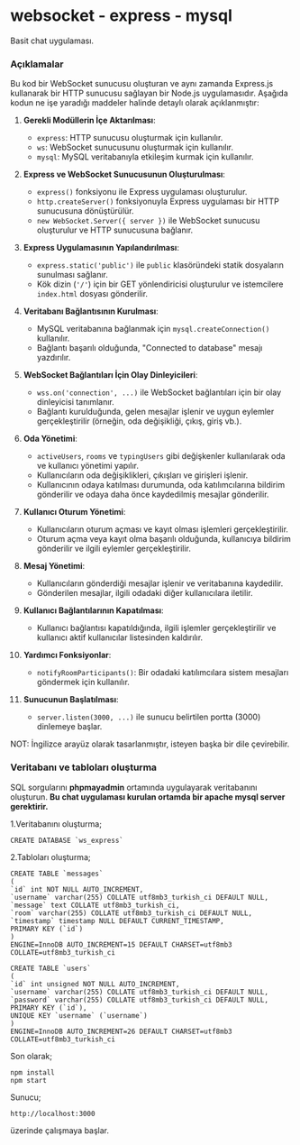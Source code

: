 # websocket - express - mysql

Basit chat uygulaması.

### Açıklamalar

Bu kod bir WebSocket sunucusu oluşturan ve aynı zamanda Express.js kullanarak bir HTTP sunucusu sağlayan bir Node.js uygulamasıdır. Aşağıda kodun ne işe yaradığı maddeler halinde detaylı olarak açıklanmıştır:

1. **Gerekli Modüllerin İçe Aktarılması**:
   - `express`: HTTP sunucusu oluşturmak için kullanılır.
   - `ws`: WebSocket sunucusunu oluşturmak için kullanılır.
   - `mysql`: MySQL veritabanıyla etkileşim kurmak için kullanılır.

2. **Express ve WebSocket Sunucusunun Oluşturulması**:
   - `express()` fonksiyonu ile Express uygulaması oluşturulur.
   - `http.createServer()` fonksiyonuyla Express uygulaması bir HTTP sunucusuna dönüştürülür.
   - `new WebSocket.Server({ server })` ile WebSocket sunucusu oluşturulur ve HTTP sunucusuna bağlanır.

3. **Express Uygulamasının Yapılandırılması**:
   - `express.static('public')` ile `public` klasöründeki statik dosyaların sunulması sağlanır.
   - Kök dizin (`'/'`) için bir GET yönlendiricisi oluşturulur ve istemcilere `index.html` dosyası gönderilir.

4. **Veritabanı Bağlantısının Kurulması**:
   - MySQL veritabanına bağlanmak için `mysql.createConnection()` kullanılır.
   - Bağlantı başarılı olduğunda, "Connected to database" mesajı yazdırılır.

5. **WebSocket Bağlantıları İçin Olay Dinleyicileri**:
   - `wss.on('connection', ...)` ile WebSocket bağlantıları için bir olay dinleyicisi tanımlanır.
   - Bağlantı kurulduğunda, gelen mesajlar işlenir ve uygun eylemler gerçekleştirilir (örneğin, oda değişikliği, çıkış, giriş vb.).

6. **Oda Yönetimi**:
   - `activeUsers`, `rooms` ve `typingUsers` gibi değişkenler kullanılarak oda ve kullanıcı yönetimi yapılır.
   - Kullanıcıların oda değişiklikleri, çıkışları ve girişleri işlenir.
   - Kullanıcının odaya katılması durumunda, oda katılımcılarına bildirim gönderilir ve odaya daha önce kaydedilmiş mesajlar gönderilir.

7. **Kullanıcı Oturum Yönetimi**:
   - Kullanıcıların oturum açması ve kayıt olması işlemleri gerçekleştirilir.
   - Oturum açma veya kayıt olma başarılı olduğunda, kullanıcıya bildirim gönderilir ve ilgili eylemler gerçekleştirilir.

8. **Mesaj Yönetimi**:
   - Kullanıcıların gönderdiği mesajlar işlenir ve veritabanına kaydedilir.
   - Gönderilen mesajlar, ilgili odadaki diğer kullanıcılara iletilir.

9. **Kullanıcı Bağlantılarının Kapatılması**:
   - Kullanıcı bağlantısı kapatıldığında, ilgili işlemler gerçekleştirilir ve kullanıcı aktif kullanıcılar listesinden kaldırılır.

10. **Yardımcı Fonksiyonlar**:
    - `notifyRoomParticipants()`: Bir odadaki katılımcılara sistem mesajları göndermek için kullanılır.

11. **Sunucunun Başlatılması**:
    - `server.listen(3000, ...)` ile sunucu belirtilen portta (3000) dinlemeye başlar.

NOT: İngilizce arayüz olarak tasarlanmıştır, isteyen başka bir dile çevirebilir.

### Veritabanı ve tabloları oluşturma
SQL sorgularını **phpmayadmin** ortamında uygulayarak veritabanını oluşturun. **Bu chat uygulaması kurulan ortamda bir apache mysql server gerektirir.**

1.Veritabanını oluşturma;

    CREATE DATABASE `ws_express`

2.Tabloları oluşturma;

    CREATE TABLE `messages` 
    ( 
    `id` int NOT NULL AUTO_INCREMENT, 
    `username` varchar(255) COLLATE utf8mb3_turkish_ci DEFAULT NULL, 
    `message` text COLLATE utf8mb3_turkish_ci, 
    `room` varchar(255) COLLATE utf8mb3_turkish_ci DEFAULT NULL, 
    `timestamp` timestamp NULL DEFAULT CURRENT_TIMESTAMP, 
    PRIMARY KEY (`id`) 
    ) 
    ENGINE=InnoDB AUTO_INCREMENT=15 DEFAULT CHARSET=utf8mb3 COLLATE=utf8mb3_turkish_ci
   
    CREATE TABLE `users` 
    ( 
    `id` int unsigned NOT NULL AUTO_INCREMENT, 
    `username` varchar(255) COLLATE utf8mb3_turkish_ci DEFAULT NULL, 
    `password` varchar(255) COLLATE utf8mb3_turkish_ci DEFAULT NULL, 
    PRIMARY KEY (`id`), 
    UNIQUE KEY `username` (`username`) 
    ) 
    ENGINE=InnoDB AUTO_INCREMENT=26 DEFAULT CHARSET=utf8mb3 COLLATE=utf8mb3_turkish_ci

Son olarak;

    npm install           
    npm start

 
Sunucu;

    http://localhost:3000
üzerinde çalışmaya başlar.

